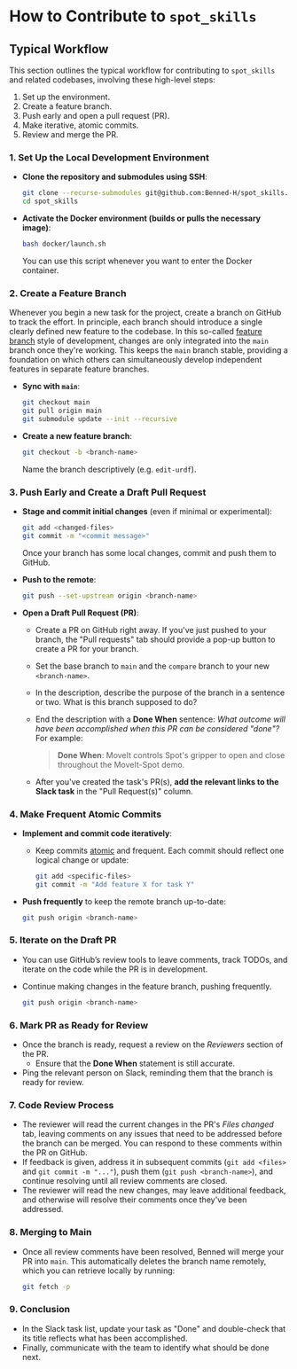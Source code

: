 # How to Contribute to `spot_skills`

## Typical Workflow

This section outlines the typical workflow for contributing to `spot_skills` and related codebases, involving these high-level steps:

1. Set up the environment.
2. Create a feature branch.
3. Push early and open a pull request (PR).
4. Make iterative, atomic commits.
5. Review and merge the PR.

### 1. Set Up the Local Development Environment

- **Clone the repository and submodules using SSH**:

  ```bash
  git clone --recurse-submodules git@github.com:Benned-H/spot_skills.git
  cd spot_skills
  ```

- **Activate the Docker environment (builds or pulls the necessary image)**:

  ```bash
  bash docker/launch.sh
  ```

  You can use this script whenever you want to enter the Docker container.

### 2. Create a Feature Branch

Whenever you begin a new task for the project, create a branch on GitHub to track the effort. In principle, each branch should introduce a single clearly defined new feature to the codebase. In this so-called [feature branch](https://martinfowler.com/bliki/FeatureBranch.html) style of development, changes are only integrated into the `main` branch once they're working. This keeps the `main` branch stable, providing a foundation on which others can simultaneously develop independent features in separate feature branches.

- **Sync with `main`**:

  ```bash
  git checkout main
  git pull origin main
  git submodule update --init --recursive
  ```

- **Create a new feature branch**:

  ```bash
  git checkout -b <branch-name>
  ```

  Name the branch descriptively (e.g. `edit-urdf`).

### 3. Push Early and Create a Draft Pull Request

- **Stage and commit initial changes** (even if minimal or experimental):

  ```bash
  git add <changed-files>
  git commit -m "<commit message>"
  ```

  Once your branch has some local changes, commit and push them to GitHub.

- **Push to the remote**:

  ```bash
  git push --set-upstream origin <branch-name>
  ```

- **Open a Draft Pull Request (PR)**:

  - Create a PR on GitHub right away. If you've just pushed to your branch, the "Pull requests" tab should provide a pop-up button to create a PR for your branch.
  - Set the base branch to `main` and the `compare` branch to your new `<branch-name>`.
  - In the description, describe the purpose of the branch in a sentence or two. What is this branch supposed to do?
  - End the description with a **Done When** sentence: _What outcome will have been accomplished when this PR can be considered "done"?_ For example:

    > **Done When**: MoveIt controls Spot's gripper to open and close throughout the MoveIt-Spot demo.

  - After you've created the task's PR(s), **add the relevant links to the Slack task** in the "Pull Request(s)" column.

### 4. Make Frequent Atomic Commits

- **Implement and commit code iteratively**:

  - Keep commits [atomic](https://www.aleksandrhovhannisyan.com/blog/atomic-git-commits/) and frequent. Each commit should reflect one logical change or update:
    ```bash
    git add <specific-files>
    git commit -m "Add feature X for task Y"
    ```

- **Push frequently** to keep the remote branch up-to-date:

  ```bash
  git push origin <branch-name>
  ```

### 5. Iterate on the Draft PR

- You can use GitHub’s review tools to leave comments, track TODOs, and iterate on the code while the PR is in development.
- Continue making changes in the feature branch, pushing frequently.

  ```bash
  git push origin <branch-name>
  ```

### 6. Mark PR as Ready for Review

- Once the branch is ready, request a review on the _Reviewers_ section of the PR.
  - Ensure that the **Done When** statement is still accurate.
- Ping the relevant person on Slack, reminding them that the branch is ready for review.

### 7. Code Review Process

- The reviewer will read the current changes in the PR's _Files changed_ tab, leaving comments on any issues that need to be addressed before the branch can be merged. You can respond to these comments within the PR on GitHub.
- If feedback is given, address it in subsequent commits (`git add <files>` and `git commit -m "..."`), push them (`git push <branch-name>`), and continue resolving until all review comments are closed.
- The reviewer will read the new changes, may leave additional feedback, and otherwise will resolve their comments once they've been addressed.

### 8. Merging to Main

- Once all review comments have been resolved, Benned will merge your PR into `main`. This automatically deletes the branch name remotely, which you can retrieve locally by running:

  ```bash
  git fetch -p
  ```

### 9. Conclusion

- In the Slack task list, update your task as "Done" and double-check that its title reflects what has been accomplished.
- Finally, communicate with the team to identify what should be done next.
